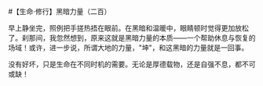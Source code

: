 #【生命⋅修行】黑暗力量（二百）

早上静坐完，照例把手搓热捂在眼前。在黑暗和温暖中，眼睛顿时觉得更加放松了。刹那间，我忽然想到，原来这就是黑暗力量的本质——一个帮助休息与恢复的场域！或许，进一步说，所谓大地的力量，"坤"，和这黑暗的力量就是一回事。

没有好坏，只是生命在不同时机的需要。无论是厚德载物，还是自强不息，都不可或缺！